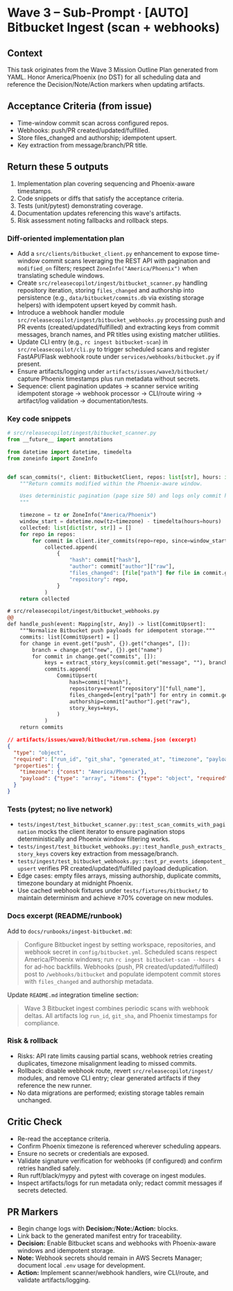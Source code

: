 # Wave 3 – Sub-Prompt · [AUTO] Bitbucket Ingest (scan + webhooks)

## Context
This task originates from the Wave 3 Mission Outline Plan generated from YAML. Honor America/Phoenix (no DST) for all scheduling data and reference the Decision/Note/Action markers when updating artifacts.

## Acceptance Criteria (from issue)
- Time-window commit scan across configured repos.
- Webhooks: push/PR created/updated/fulfilled.
- Store files_changed and authorship; idempotent upsert.
- Key extraction from message/branch/PR title.

## Return these 5 outputs
1. Implementation plan covering sequencing and Phoenix-aware timestamps.
2. Code snippets or diffs that satisfy the acceptance criteria.
3. Tests (unit/pytest) demonstrating coverage.
4. Documentation updates referencing this wave's artifacts.
5. Risk assessment noting fallbacks and rollback steps.

### Diff-oriented implementation plan
- Add a `src/clients/bitbucket_client.py` enhancement to expose time-window commit scans leveraging the REST API with pagination and `modified_on` filters; respect `ZoneInfo("America/Phoenix")` when translating schedule windows.
- Create `src/releasecopilot/ingest/bitbucket_scanner.py` handling repository iteration, storing `files_changed` and authorship into persistence (e.g., `data/bitbucket/commits.db` via existing storage helpers) with idempotent upsert keyed by commit hash.
- Introduce a webhook handler module `src/releasecopilot/ingest/bitbucket_webhooks.py` processing push and PR events (created/updated/fulfilled) and extracting keys from commit messages, branch names, and PR titles using existing matcher utilities.
- Update CLI entry (e.g., `rc ingest bitbucket-scan`) in `src/releasecopilot/cli.py` to trigger scheduled scans and register FastAPI/Flask webhook route under `services/webhooks/bitbucket.py` if present.
- Ensure artifacts/logging under `artifacts/issues/wave3/bitbucket/` capture Phoenix timestamps plus run metadata without secrets.
- Sequence: client pagination updates → scanner service writing idempotent storage → webhook processor → CLI/route wiring → artifact/log validation → documentation/tests.

### Key code snippets
```python
# src/releasecopilot/ingest/bitbucket_scanner.py
from __future__ import annotations

from datetime import datetime, timedelta
from zoneinfo import ZoneInfo


def scan_commits(*, client: BitbucketClient, repos: list[str], hours: int = 24, tz: ZoneInfo | None = None) -> list[dict[str, str]]:
    """Return commits modified within the Phoenix-aware window.

    Uses deterministic pagination (page size 50) and logs only commit hashes/metadata.
    """

    timezone = tz or ZoneInfo("America/Phoenix")
    window_start = datetime.now(tz=timezone) - timedelta(hours=hours)
    collected: list[dict[str, str]] = []
    for repo in repos:
        for commit in client.iter_commits(repo=repo, since=window_start):
            collected.append(
                {
                    "hash": commit["hash"],
                    "author": commit["author"]["raw"],
                    "files_changed": [file["path"] for file in commit.get("files", [])],
                    "repository": repo,
                }
            )
    return collected
```

```diff
# src/releasecopilot/ingest/bitbucket_webhooks.py
@@
def handle_push(event: Mapping[str, Any]) -> list[CommitUpsert]:
    """Normalize Bitbucket push payloads for idempotent storage."""
    commits: list[CommitUpsert] = []
    for change in event.get("push", {}).get("changes", []):
        branch = change.get("new", {}).get("name")
        for commit in change.get("commits", []):
            keys = extract_story_keys(commit.get("message", ""), branch)
            commits.append(
                CommitUpsert(
                    hash=commit["hash"],
                    repository=event["repository"]["full_name"],
                    files_changed=[entry["path"] for entry in commit.get("files", [])],
                    authorship=commit["author"].get("raw"),
                    story_keys=keys,
                )
            )
    return commits
```

```json
// artifacts/issues/wave3/bitbucket/run.schema.json (excerpt)
{
  "type": "object",
  "required": ["run_id", "git_sha", "generated_at", "timezone", "payload"],
  "properties": {
    "timezone": {"const": "America/Phoenix"},
    "payload": {"type": "array", "items": {"type": "object", "required": ["hash", "repository"]}}
  }
}
```

### Tests (pytest; no live network)
- `tests/ingest/test_bitbucket_scanner.py::test_scan_commits_with_pagination` mocks the client iterator to ensure pagination stops deterministically and Phoenix window filtering works.
- `tests/ingest/test_bitbucket_webhooks.py::test_handle_push_extracts_story_keys` covers key extraction from message/branch.
- `tests/ingest/test_bitbucket_webhooks.py::test_pr_events_idempotent_upsert` verifies PR created/updated/fulfilled payload deduplication.
- Edge cases: empty files arrays, missing authorship, duplicate commits, timezone boundary at midnight Phoenix.
- Use cached webhook fixtures under `tests/fixtures/bitbucket/` to maintain determinism and achieve ≥70% coverage on new modules.

### Docs excerpt (README/runbook)
Add to `docs/runbooks/ingest-bitbucket.md`:

> Configure Bitbucket ingest by setting workspace, repositories, and webhook secret in `config/bitbucket.yml`. Scheduled scans respect America/Phoenix windows; run `rc ingest bitbucket-scan --hours 4` for ad-hoc backfills. Webhooks (push, PR created/updated/fulfilled) post to `/webhooks/bitbucket` and populate idempotent commit stores with `files_changed` and authorship metadata.

Update `README.md` integration timeline section:

> Wave 3 Bitbucket ingest combines periodic scans with webhook deltas. All artifacts log `run_id`, `git_sha`, and Phoenix timestamps for compliance.

### Risk & rollback
- Risks: API rate limits causing partial scans, webhook retries creating duplicates, timezone misalignment leading to missed commits.
- Rollback: disable webhook route, revert `src/releasecopilot/ingest/` modules, and remove CLI entry; clear generated artifacts if they reference the new runner.
- No data migrations are performed; existing storage tables remain unchanged.

## Critic Check
- Re-read the acceptance criteria.
- Confirm Phoenix timezone is referenced wherever scheduling appears.
- Ensure no secrets or credentials are exposed.
- Validate signature verification for webhooks (if configured) and confirm retries handled safely.
- Run ruff/black/mypy and pytest with coverage on ingest modules.
- Inspect artifacts/logs for run metadata only; redact commit messages if secrets detected.

## PR Markers
- Begin change logs with **Decision:**/**Note:**/**Action:** blocks.
- Link back to the generated manifest entry for traceability.
- **Decision:** Enable Bitbucket scans and webhooks with Phoenix-aware windows and idempotent storage.
- **Note:** Webhook secrets should remain in AWS Secrets Manager; document local `.env` usage for development.
- **Action:** Implement scanner/webhook handlers, wire CLI/route, and validate artifacts/logging.
